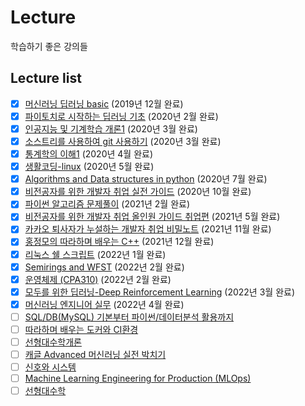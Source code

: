 # Lecture
학습하기 좋은 강의들  
## Lecture list
- [x] [머신러닝 딥러닝 basic](https://www.edwith.org/others26/joinLectures/9829) (2019년 12월 완료)  
- [x] [파이토치로 시작하는 딥러닝 기초](https://www.edwith.org/boostcourse-dl-pytorch/joinLectures/25076) (2020년 2월 완료)  
- [x] [인공지능 및 기계학습 개론1](https://www.edwith.org/machinelearning1_17/joinLectures/9738) (2020년 3월 완료)  
- [x] [소스트리를 사용하여 git 사용하기](https://www.inflearn.com/course/git-%EA%B0%95%EC%A2%8C-%EC%83%9D%ED%99%9C%EC%BD%94%EB%94%A9) (2020년 3월 완료)  
- [x] [통계학의 이해1](http://www.kmooc.kr/courses/course-v1:SookmyungK+SM_sta_004k+2019_03SM_02/about) (2020년 4월 완료)  
- [x] [생활코딩-linux](https://www.inflearn.com/course/%EC%83%9D%ED%99%9C%EC%BD%94%EB%94%A9-%EB%A6%AC%EB%88%85%EC%8A%A4-%EA%B0%95%EC%A2%8C/dashboard) (2020년 5월 완료)  
- [x] [Algorithms and Data structures in python](https://www.udemy.com/course/algorithms-and-data-structures-in-python/) (2020년 7월 완료)  
- [x] [비전공자를 위한 개발자 취업 실전 가이드](https://www.inflearn.com/course/%EB%B9%84%EC%A0%84%EA%B3%B5%EC%9E%90%EB%A5%BC-%EC%9C%84%ED%95%9C-%EA%B0%9C%EB%B0%9C%EC%9E%90-%EC%B7%A8%EC%97%85/dashboard) (2020년 10월 완료)  
- [x] [파이썬 알고리즘 문제풀이](https://www.inflearn.com/course/%ED%8C%8C%EC%9D%B4%EC%8D%AC-%EC%95%8C%EA%B3%A0%EB%A6%AC%EC%A6%98-%EB%AC%B8%EC%A0%9C%ED%92%80%EC%9D%B4-%EC%BD%94%EB%94%A9%ED%85%8C%EC%8A%A4%ED%8A%B8/dashboard) (2021년 2월 완료)  
- [x] [비전공자를 위한 개발자 취업 올인원 가이드 취업편](https://www.inflearn.com/course/%EA%B0%9C%EB%B0%9C%EC%9E%90-%EC%B7%A8%EC%97%85-%EC%B7%A8%EC%97%85%ED%8E%B8/dashboard) (2021년 5월 완료)
- [x] [카카오 퇴사자가 누설하는 개발자 취업 비밀노트](https://www.inflearn.com/course/%EA%B0%9C%EB%B0%9C%EC%9E%90-%EC%B7%A8%EC%97%85-%EB%B9%84%EB%B0%80-%EB%85%B8%ED%8A%B8#) (2021년 11월 완료)
- [x] [홍정모의 따라하며 배우는 C++](https://www.inflearn.com/course/following-c-plus) (2021년 12월 완료)
- [x] [리눅스 쉘 스크립트](https://www.inflearn.com/course/%EB%A6%AC%EB%88%85%EC%8A%A4-%EC%89%98/dashboard) (2022년 1월 완료)
- [x] [Semirings and WFST](https://www.youtube.com/playlist?list=PLxbPHSSMPBeicXAHVfyFvGfCywRCq39Mp) (2022년 2월 완료)
- [x] [운영체제 (CPA310)](https://www.youtube.com/playlist?list=PLBrGAFAIyf5rby7QylRc6JxU5lzQ9c4tN) (2022년 2월 완료)
- [x] [모두를 위한 딥러닝-Deep Reinforcement Learning](https://www.inflearn.com/course/reinforcement-learning/dashboard) (2022년 3월 완료)
- [x] [머신러닝 엔지니어 실무](https://www.inflearn.com/course/%EB%A8%B8%EC%8B%A0%EB%9F%AC%EB%8B%9D-%EC%97%94%EC%A7%80%EB%8B%88%EC%96%B4-%EC%8B%A4%EB%AC%B4) (2022년 4월 완료)
- [ ] [SQL/DB(MySQL) 기본부터 파이썬/데이터분석 활용까지](https://www.inflearn.com/course/SQL-DB-MYSQL-%ED%8C%8C%EC%9D%B4%EC%8D%AC-%EB%8D%B0%EC%9D%B4%ED%84%B0%EB%B6%84%EC%84%9D/dashboard) 
- [ ] [따라하며 배우는 도커와 CI환경](https://www.inflearn.com/course/%EB%94%B0%EB%9D%BC%ED%95%98%EB%A9%B0-%EB%B0%B0%EC%9A%B0%EB%8A%94-%EB%8F%84%EC%BB%A4-ci)
- [ ] [선형대수학개론](https://www.inflearn.com/course/%EC%84%A0%ED%98%95%EB%8C%80%EC%88%98%ED%95%99%EA%B0%9C%EB%A1%A0)
- [ ] [캐글 Advanced 머신러닝 실전 박치기](https://www.inflearn.com/course/%EC%BA%90%EA%B8%80-%EB%A8%B8%EC%8B%A0%EB%9F%AC%EB%8B%9D-%EC%8B%A4%EC%A0%84#)
- [ ] [신호와 시스템](https://www.youtube.com/playlist?list=PLSN_PltQeOyi8iF7kS28BvG9MFcpNSXEJ)
- [ ] [Machine Learning Engineering for Production (MLOps)](https://www.coursera.org/programs/kmooc-coursera-learning-hub-rreuo/browse?authProvider=kmooc&productId=UTg2EeldEeq3QQ5dqWzZRQ&productType=s12n&query=mlops&showMiniModal=true&utm_campaign=programId%3AL_cJSmM4EeyWDgo3Lh-ANQ%3Bday%3A1642374000000%3Binvitation&utm_medium=email&utm_source=other)
- [ ] [선형대수학](https://ko.khanacademy.org/math/linear-algebra)
